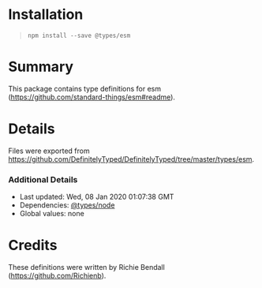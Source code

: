 # Installation
> `npm install --save @types/esm`

# Summary
This package contains type definitions for esm (https://github.com/standard-things/esm#readme).

# Details
Files were exported from https://github.com/DefinitelyTyped/DefinitelyTyped/tree/master/types/esm.

### Additional Details
 * Last updated: Wed, 08 Jan 2020 01:07:38 GMT
 * Dependencies: [@types/node](https://npmjs.com/package/@types/node)
 * Global values: none

# Credits
These definitions were written by Richie Bendall (https://github.com/Richienb).

